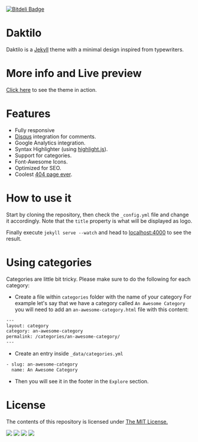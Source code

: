 [![Bitdeli Badge](https://d2weczhvl823v0.cloudfront.net/kronik3r/daktilo/trend.png)](https://bitdeli.com/free "Bitdeli Badge")

# Daktilo
Daktilo is a [Jekyll](jekyllrb.com) theme with a minimal design inspired from typewriters.

# More info and Live preview
[Click here](http://daktilo.github.io/) to see the theme in action.

# Features
- Fully responsive
- [Disqus](https://disqus.com/) integration for comments.
- Google Analytics integration.
- Syntax Highlighter (using [highlight.js](https://highlightjs.org/)).
- Support for categories.
- Font-Awesome Icons.
- Optimized for SEO.
- Coolest [404 page ever](http://electrik-frog.com/daktilo/404.html).

# How to use it
Start by cloning the repository, then check the `_config.yml` file and change it accordingly.
Note that the `title` property is what will be displayed as logo.

Finally execute `jekyll serve --watch` and head to [localhost:4000](http://127.0.0.1:4000) to see the result.

# Using categories
Categories are little bit tricky. Please make sure to do the following for each category:

- Create a file within `categories` folder with the name of your category
For example let's say that we have a category called `An Awesome Category` you will need to add an `an-awesome-category.html` file with this content:

``` html
---
layout: category
category: an-awesome-category
permalink: /categories/an-awesome-category/
---

```

- Create an entry inside `_data/categories.yml`

``` html
- slug: an-awesome-category
  name: An Awesome Category
```

- Then you will see it in the footer in the `Explore` section.

# License

The contents of this repository is licensed under [The MIT License.](https://opensource.org/licenses/MIT)

![](C:/Users/文昊/Documents/GitHub/NjuOwen.github.io/img/2017-12-29-AndrewNg-MachineLearning-lec2/正规方程效果图.JPG)
![](C:/Users/文昊/Documents/GitHub/NjuOwen.github.io/img/2017-12-29-AndrewNg-MachineLearning-lec2/单自变量梯度下降.JPG)
![](C:/Users/文昊/Documents/GitHub/NjuOwen.github.io/img/2017-12-29-AndrewNg-MachineLearning-lec2/多变量梯度下降_散点图.JPG)
![](C:/Users/文昊/Documents/GitHub/NjuOwen.github.io/img/2017-12-29-AndrewNg-MachineLearning-lec2/多自变量梯度下降.JPG)